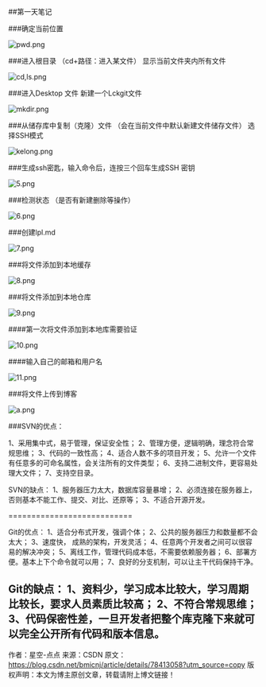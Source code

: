 ##第一天笔记

###确定当前位置

![pwd.png](https://upload-images.jianshu.io/upload_images/14467497-c0b545ff3a9c5541.png?imageMogr2/auto-orient/strip%7CimageView2/2/w/1240)

###进入根目录 （cd+路径：进入某文件） 显示当前文件夹内所有文件

![cd,ls.png](https://upload-images.jianshu.io/upload_images/14467497-80352a7636bbd0c0.png?imageMogr2/auto-orient/strip%7CimageView2/2/w/1240)

###进入Desktop 文件  新建一个Lckgit文件

![mkdir.png](https://upload-images.jianshu.io/upload_images/14467497-4512f9af0395d372.png?imageMogr2/auto-orient/strip%7CimageView2/2/w/1240)


###从储存库中复制（克隆）文件 （会在当前文件中默认新建文件储存文件） 选择SSH模式

![kelong.png](https://upload-images.jianshu.io/upload_images/14467497-9b6b28619dc6bd60.png?imageMogr2/auto-orient/strip%7CimageView2/2/w/1240)

###生成ssh密匙，输入命令后，连按三个回车生成SSH 密钥

![5.png](https://upload-images.jianshu.io/upload_images/14467497-4df023fbdf7e90e5.png?imageMogr2/auto-orient/strip%7CimageView2/2/w/1240)

###检测状态 （是否有新建删除等操作）

![6.png](https://upload-images.jianshu.io/upload_images/14467497-adbe29609e87a15e.png?imageMogr2/auto-orient/strip%7CimageView2/2/w/1240)


###创建lpl.md

![7.png](https://upload-images.jianshu.io/upload_images/14467497-fca3ddb3d8f04fba.png?imageMogr2/auto-orient/strip%7CimageView2/2/w/1240)

###将文件添加到本地缓存

![8.png](https://upload-images.jianshu.io/upload_images/14467497-f28970095ada7405.png?imageMogr2/auto-orient/strip%7CimageView2/2/w/1240)



###将文件添加到本地仓库

![9.png](https://upload-images.jianshu.io/upload_images/14467497-70f0fe76e0399126.png?imageMogr2/auto-orient/strip%7CimageView2/2/w/1240)


####第一次将文件添加到本地库需要验证

![10.png](https://upload-images.jianshu.io/upload_images/14467497-678ab23329db6344.png?imageMogr2/auto-orient/strip%7CimageView2/2/w/1240)



####输入自己的邮箱和用户名

![11.png](https://upload-images.jianshu.io/upload_images/14467497-18cc9e4ef303a3bd.png?imageMogr2/auto-orient/strip%7CimageView2/2/w/1240)

###将文件上传到博客

![a.png](https://upload-images.jianshu.io/upload_images/14467497-e4e4c0021bb11dfe.png?imageMogr2/auto-orient/strip%7CimageView2/2/w/1240)

###SVN的优点：

1、采用集中式，易于管理，保证安全性；
2、管理方便，逻辑明确，理念符合常规思维；
3、代码的一致性高；
4、适合人数不多的项目开发；
5、允许一个文件有任意多的可命名属性，会关注所有的文件类型；
6、支持二进制文件，更容易处理大文件；
7、支持空目录。

SVN的缺点：
1、服务器压力太大，数据库容量暴增；
2、必须连接在服务器上，否则基本不能工作、提交、对比、还原等；
3、不适合开源开发。

===========================

Git的优点：
1、适合分布式开发，强调个体；
2、公共的服务器压力和数量都不会太大；
3、速度快， 成熟的架构，开发灵活；
4、任意两个开发者之间可以很容易的解决冲突；
5、离线工作，管理代码成本低，不需要依赖服务器；
6、部署方便。基本上下个命令就可以用；
7、良好的分支机制，可以让主干代码保持干净。

Git的缺点：
1、资料少，学习成本比较大，学习周期比较长，要求人员素质比较高；
2、不符合常规思维；
3、代码保密性差，一旦开发者把整个库克隆下来就可以完全公开所有代码和版本信息。
--------------------- 
作者：星空-点点 
来源：CSDN 
原文：https://blog.csdn.net/bmicnj/article/details/78413058?utm_source=copy 
版权声明：本文为博主原创文章，转载请附上博文链接！
